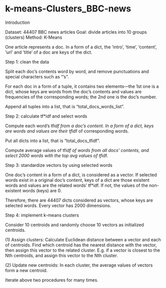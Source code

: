 # k-means-Clusters_BBC-news
Introduction

Dataset: 44407 BBC news articles
Goal: divide articles into 10 groups (clusters)
Method: K-Means

One article represents a doc. In a form of a dict, the ‘intro’, ‘time’, ‘content’, ‘url’ and ‘title’ of a doc are keys of the dict.

Step 1: clean the data

Split each doc’s contents word by word, and remove punctuations and special characters such as “’s”. 

For each doc in a form of a tuple, it contains two elements—the 1st one is a dict, whose keys are words from the doc’s contents and values are frequencies of the corresponding words; 
the 2nd one is the doc’s number.

Append all tuples into a list, that is “total_docs_words_list”.

Step 2: calculate tf*idf  and select words

Compute each word’s tf*idf from a doc’s content. In a form of a dict, keys are words and values are their tf*idf of corresponding words. 

Put all dicts into a list, that is “total_docs_tfidf”.

Compute average values of tf*idf of words from all docs’ contents, and select 2000 words with the top avg values of  tf*idf. 

Step 3: standardize vectors by using selected words

One doc’s content in a form of a dict, is considered as a vector. If selected words exist in a original doc’s content, keys of a dict are those existent words and values are the related words’  tf*idf. If not, the values of the non-existent words (keys) are 0.

Therefore, there are 44407 dicts considered as vectors, whose keys are selected words. Every vector has 2000 dimensions. 

Step 4: implement k-means clusters

Consider 10 centroids and randomly choose 10 vectors as initialized centroids. 

(1) Assign clusters: Calculate Euclidean distance between a vector and each of centroids. Find which centroid has the nearest distance with the vector, then assign this vector to the related cluster. E.g. if a vector is closest to the Nth centroids, and assign this vector to the Nth cluster.

(2) Update new centroids: In each cluster, the average values of vectors form a new centroid. 

Iterate above two procedures for many times.
